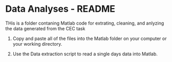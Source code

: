 # Data Analyses - README

THis is a folder contaning Matlab code for extrating, cleaning, and anlyzing the data generated from the CEC task

1) Copy and paste all of the files into the Matlab folder on your computer or your working directory.

2) Use the Data extraction script to read a single days data into Matlab.

